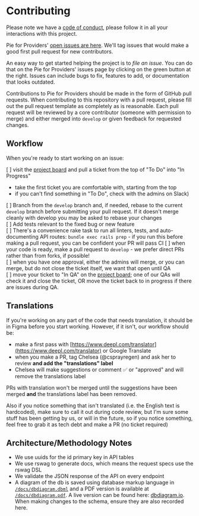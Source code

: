 # Contributing

Please note we have a [code of conduct](CODE_OF_CONDUCT.md), please follow it in all your interactions with this project.

Pie for Providers' [open issues are here](https://github.com/pieforproviders/pieforproviders/issues?q=is%3Aopen+is%3Aissue+label%3A%22ready+for+work%22). We'll tag issues that would make a good first pull request for new contributors.

An easy way to get started helping the project is to *file an issue*. You can do that on the Pie for Providers' issues page by clicking on the green button at the right. Issues can include bugs to fix, features to add, or documentation that looks outdated.

Contributions to Pie for Providers should be made in the form of GitHub pull requests. When contributing to this repository with a pull request, please fill out the pull request template as completely as is reasonable. Each pull request will be reviewed by a core contributor (someone with permission to merge) and either merged into `develop` or given feedback for requested changes.

## Workflow

When you're ready to start working on an issue:  

[ ] visit the [project board](https://github.com/pieforproviders/pieforproviders/projects/3) and pull a ticket from the top of "To Do" into "In Progress"

- take the first ticket you are comfortable with, starting from the top
- if you can't find something in "To Do", check with the admins on Slack)

[ ] Branch from the `develop` branch and, if needed, rebase to the current `develop` branch before submitting your pull request. If it doesn't merge cleanly with develop you may be asked to rebase your changes  
[ ] Add tests relevant to the fixed bug or new feature  
[ ] There's a convenience rake task to run all linters, tests, and auto-documenting API routes: `bundle exec rails prep` - if you run this before making a pull request, you can be confident your PR will pass CI
[ ] when your code is ready, make a pull request to `develop` - we prefer direct PRs rather than from forks, if possible!  
[ ] when you have one approval, either the admins will merge, or you can merge, but do not close the ticket itself, we want that open until QA  
[ ] move your ticket to "In QA" on the [project board](https://github.com/pieforproviders/pieforproviders/projects/3); one of our QAs will check it and close the ticket, OR move the ticket back to in progress if there are issues during QA.

## Translations

If you're working on any part of the code that needs translation, it should be in Figma before you start working.  However, if it isn't, our workflow should be:

- make a first pass with [https://www.deepl.com/translator](https://www.deepl.com/translator) or Google Translate
- when you make a PR, tag Chelsea (@csprayregen) and ask her to review **and add the "translations" label**
- Chelsea will make suggestions or comment ✅ or "approved" and will remove the translations label

PRs with translation won't be merged until the suggestions have been merged **and** the translations label has been removed.

Also if you notice something that isn't translated (i.e. the English text is hardcoded), make sure to call it out during code review, but I'm sure some stuff has been getting by us, or will in the future, so if you notice something, feel free to grab it as tech debt and make a PR (no ticket required)

## Architecture/Methodology Notes

* We use uuids for the id primary key in API tables
* We use rswag to generate docs, which means the request specs use the rswag DSL
* We validate the JSON response of the API on every endpoint
* A diagram of the db is saved using database markup language in [`/docs/dbdiagram.dbml`](/docs/dbdiagram.dbml) and a PDF version is available at [`/docs/dbdiagram.pdf`](/docs/dbdiagram.pdf).  A live version can be found here: [dbdiagram.io](https://dbdiagram.io/d/5f7b95883a78976d7b767120).  When making changes to the schema, ensure they are also recorded here.
